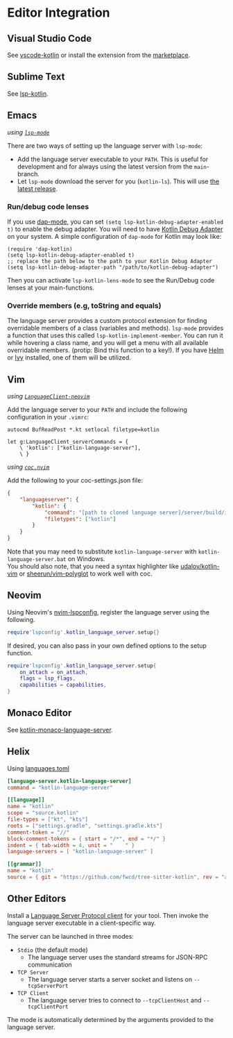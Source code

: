 # Editor Integration

## Visual Studio Code
See [vscode-kotlin](https://github.com/fwcd/vscode-kotlin) or install the extension from the [marketplace](https://marketplace.visualstudio.com/items?itemName=fwcd.kotlin).

## Sublime Text
See [lsp-kotlin](https://github.com/sublimelsp/LSP-kotlin).

## Emacs
_using [`lsp-mode`](https://github.com/emacs-lsp/lsp-mode)_

There are two ways of setting up the language server with `lsp-mode`:
- Add the language server executable to your `PATH`. This is useful for development and for always using the latest version from the `main`-branch.
- Let `lsp-mode` download the server for you (`kotlin-ls`). This will use [the latest release](https://github.com/fwcd/kotlin-language-server/releases/latest).


### Run/debug code lenses
If you use [dap-mode](https://github.com/emacs-lsp/dap-mode), you can set `(setq lsp-kotlin-debug-adapter-enabled t)` to enable the debug adapter. You will need to have [Kotlin Debug Adapter](https://github.com/fwcd/kotlin-debug-adapter) on your system. A simple configuration of `dap-mode` for Kotlin may look like:
```emacs-lisp
(require 'dap-kotlin)
(setq lsp-kotlin-debug-adapter-enabled t)
;; replace the path below to the path to your Kotlin Debug Adapter
(setq lsp-kotlin-debug-adapter-path "/path/to/kotlin-debug-adapter")
```

Then you can activate `lsp-kotlin-lens-mode` to see the Run/Debug code lenses at your main-functions.


### Override members (e.g, toString and equals)
The language server provides a custom protocol extension for finding overridable members of a class (variables and methods). `lsp-mode` provides a function that uses this called `lsp-kotlin-implement-member`. You can run it while hovering a class name, and you will get a menu with all available overridable members. (protip: Bind this function to a key!). If you have [Helm](https://github.com/emacs-helm/helm) or [Ivy](https://github.com/abo-abo/swiper) installed, one of them will be utilized.



## Vim
_using [`LanguageClient-neovim`](https://github.com/autozimu/LanguageClient-neovim)_

Add the language server to your `PATH` and include the following configuration in your `.vimrc`:

```vim
autocmd BufReadPost *.kt setlocal filetype=kotlin

let g:LanguageClient_serverCommands = {
    \ 'kotlin': ["kotlin-language-server"],
    \ }
```

_using [`coc.nvim`](https://github.com/neoclide/coc.nvim)_

Add the following to your coc-settings.json file:

```json
{
    "languageserver": {
        "kotlin": {
            "command": "[path to cloned language server]/server/build/install/server/bin/kotlin-language-server",
            "filetypes": ["kotlin"]
        }
    }
}
```

Note that you may need to substitute `kotlin-language-server` with `kotlin-language-server.bat` on Windows.\
You should also note, that you need a syntax highlighter like [udalov/kotlin-vim](https://github.com/udalov/kotlin-vim) or [sheerun/vim-polyglot](https://github.com/sheerun/vim-polyglot) to work well with coc.

## Neovim

Using Neovim's [nvim-lspconfig](https://github.com/neovim/nvim-lspconfig), register
the language server using the following.

```lua
require'lspconfig'.kotlin_language_server.setup{}
```

If desired, you can also pass in your own defined options to the setup function.

```lua
require'lspconfig'.kotlin_language_server.setup{
    on_attach = on_attach,
    flags = lsp_flags,
    capabilities = capabilities,
}
```

## Monaco Editor
See [kotlin-monaco-language-server](https://github.com/yahorbarkouski/kotlin-monaco-language-server).

## Helix

Using [languages.toml](https://github.com/helix-editor/helix/blob/master/book/src/languages.md)

```toml
[language-server.kotlin-language-server]
command = "kotlin-language-server"

[[language]]
name = "kotlin"
scope = "source.kotlin"
file-types = ["kt", "kts"]
roots = ["settings.gradle", "settings.gradle.kts"]
comment-token = "//"
block-comment-tokens = { start = "/*", end = "*/" }
indent = { tab-width = 4, unit = "    " }
language-servers = [ "kotlin-language-server" ]

[[grammar]]
name = "kotlin"
source = { git = "https://github.com/fwcd/tree-sitter-kotlin", rev = "a4f71eb9b8c9b19ded3e0e9470be4b1b77c2b569" }
```

## Other Editors
Install a [Language Server Protocol client](https://microsoft.github.io/language-server-protocol/implementors/tools/) for your tool. Then invoke the language server executable in a client-specific way.

The server can be launched in three modes:

* `Stdio` (the default mode)
    * The language server uses the standard streams for JSON-RPC communication
* `TCP Server`
    * The language server starts a server socket and listens on `--tcpServerPort`
* `TCP Client`
    * The language server tries to connect to `--tcpClientHost` and `--tcpClientPort`

The mode is automatically determined by the arguments provided to the language server.
